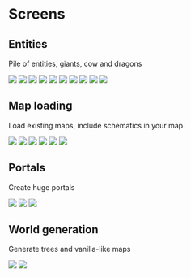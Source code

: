# Screens


<style>
.markdown-section {
max-width:1400px;
}
img {
max-width:400px;
max-height:200px;
}
</style>

## Entities
Pile of entities, giants, cow and dragons


[![](https://rawgit.com/PrismarineJS/flying-squid/images/mc-100-giants.png)](https://rawgit.com/PrismarineJS/flying-squid/images/mc-100-giants.png)
[![](https://rawgit.com/PrismarineJS/flying-squid/images/mc-carry2.png)](https://rawgit.com/PrismarineJS/flying-squid/images/mc-carry2.png)
[![](https://rawgit.com/PrismarineJS/flying-squid/images/mc-carry.png)](https://rawgit.com/PrismarineJS/flying-squid/images/mc-carry.png)
[![](https://rawgit.com/PrismarineJS/flying-squid/images/mc-fs-cow.png)](https://rawgit.com/PrismarineJS/flying-squid/images/mc-fs-cow.png)
[![](https://rawgit.com/PrismarineJS/flying-squid/images/mc-giant-pile.png)](https://rawgit.com/PrismarineJS/flying-squid/images/mc-giant-pile.png)
[![](https://rawgit.com/PrismarineJS/flying-squid/images/mc-invasion.png)](https://rawgit.com/PrismarineJS/flying-squid/images/mc-invasion.png)
[![](https://rawgit.com/PrismarineJS/flying-squid/images/mc-mobs.png)](https://rawgit.com/PrismarineJS/flying-squid/images/mc-mobs.png)
[![](https://rawgit.com/PrismarineJS/flying-squid/images/mc-pile.png)](https://rawgit.com/PrismarineJS/flying-squid/images/mc-pile.png)
[![](https://rawgit.com/PrismarineJS/flying-squid/images/mc-villagers.png)](https://rawgit.com/PrismarineJS/flying-squid/images/mc-villagers.png)
[![](https://rawgit.com/PrismarineJS/flying-squid/images/mc-giants.png)](https://rawgit.com/PrismarineJS/flying-squid/images/mc-giants.png)

## Map loading
Load existing maps, include schematics in your map

[![](https://rawgit.com/PrismarineJS/flying-squid/images/mc-anvil.png)](https://rawgit.com/PrismarineJS/flying-squid/images/mc-anvil.png)
[![](https://rawgit.com/PrismarineJS/flying-squid/images/mc-fs-lttp.png)](https://rawgit.com/PrismarineJS/flying-squid/images/mc-fs-lttp.png)
[![](https://rawgit.com/PrismarineJS/flying-squid/images/mc-fs-schematic.png)](https://rawgit.com/PrismarineJS/flying-squid/images/mc-fs-schematic.png)
[![](https://rawgit.com/PrismarineJS/flying-squid/images/mc-full-anvil-loading.png)](https://rawgit.com/PrismarineJS/flying-squid/images/mc-full-anvil-loading.png)
[![](https://rawgit.com/PrismarineJS/flying-squid/images/mc-generation.png)](https://rawgit.com/PrismarineJS/flying-squid/images/mc-generation.png)
[![](https://rawgit.com/PrismarineJS/flying-squid/images/mc-schema-fs.png)](https://rawgit.com/PrismarineJS/flying-squid/images/mc-schema-fs.png)

## Portals
Create huge portals

[![](https://rawgit.com/PrismarineJS/flying-squid/images/mc-huge-portal.png)](https://rawgit.com/PrismarineJS/flying-squid/images/mc-huge-portal.png)
[![](https://rawgit.com/PrismarineJS/flying-squid/images/mc-portal.png)](https://rawgit.com/PrismarineJS/flying-squid/images/mc-portal.png)
[![](https://rawgit.com/PrismarineJS/flying-squid/images/mc-super-portal.png)](https://rawgit.com/PrismarineJS/flying-squid/images/mc-super-portal.png)

## World generation
Generate trees and vanilla-like maps

[![](https://rawgit.com/PrismarineJS/flying-squid/images/mc-voxel-worldgen-rust.png)](https://rawgit.com/PrismarineJS/flying-squid/images/mc-voxel-worldgen-rust.png)
[![](https://rawgit.com/PrismarineJS/flying-squid/images/mc-trees.png)](https://rawgit.com/PrismarineJS/flying-squid/images/mc-trees.png)